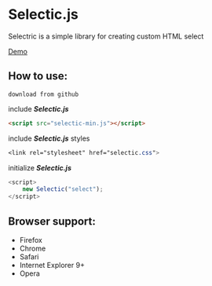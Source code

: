 # Selectic.js
Selectric is a simple library for creating custom HTML select

[Demo](https://betokov.github.io/selectic/)

## How to use:
```
download from github
```

include ***Selectic.js***
```HTML
<script src="selectic-min.js"></script>
```

include ***Selectic.js*** styles
```CSS
<link rel="stylesheet" href="selectic.css">
```

initialize ***Selectic.js***
```JavaScript
<script>
	new Selectic("select");
</script>
```

## Browser support:
* Firefox
* Chrome
* Safari
* Internet Explorer 9+
* Opera

